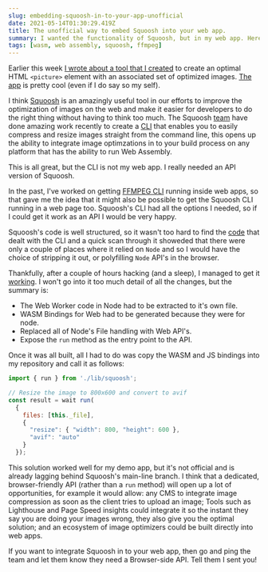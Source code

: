 ```yaml
---
slug: embedding-squoosh-in-to-your-app-unofficial
date: 2021-05-14T01:30:29.419Z
title: The unofficial way to embed Squoosh into your web app.
summary: I wanted the functionality of Squoosh, but in my web app. Here's how I did it.
tags: [wasm, web assembly, squoosh, ffmpeg]
---
```


Earlier this week [I wrote about a tool that I created](/images-are-still-too-hard/) to create an optimal HTML `<picture>` element with an associated set of optimized images. [The app](https://just-gimme-an-img.vercel.app/) is pretty cool (even if I do say so my self).

I think [Squoosh](https://squoosh.app) is an amazingly useful tool in our efforts to improve the optimization of images on the web and make it easier for developers to do the right thing without having to think too much. The Squoosh [team](https://github.com/GoogleChromeLabs/squoosh/graphs/contributors) have done amazing work recently to create a [CLI](https://www.npmjs.com/package/@squoosh/cli) that enables you to easily compress and resize images straight from the command line, this opens up the ability to integrate image optimzations in to your build process on any platform that has the ability to run Web Assembly.

This is all great, but the CLI is not my web app. I really needed an API version of Squoosh.

In the past, I've worked on getting [FFMPEG CLI](/running-ffmpeg-with-wasm-in-a-web-worker/) running inside web apps, so that gave me the idea that it might also be possible to get the Squoosh CLI running in a web page too. Squoosh's CLI had all the options I needed, so if I could get it work as an API I would be very happy.

Squoosh's code is well structured, so it wasn't too hard to find the [code](https://github.com/GoogleChromeLabs/squoosh/tree/dev/cli) that dealt with the CLI and a quick scan through it showeded that there were only a couple of places where it relied on `Node` and so I would have the choice of stripping it out, or polyfilling `Node` API's in the browser.

Thankfully, after a couple of hours hacking (and a sleep), I managed to get it [working](https://github.com/PaulKinlan/squoosh/commit/b8aaa9785ab31c3a850422b170a0b814866ea2d5#diff-14c2529eb4498c5d1ffd6915d05bf58a91bdda796af59f41d480d11c099d0479). I won't go into it too much detail of all the changes, but the summary is:

- The Web Worker code in Node had to be extracted to it's own file.
- WASM Bindings for Web had to be generated because they were for node.
- Replaced all of Node's File handling with Web API's.
- Expose the `run` method as the entry point to the API.

Once it was all built, all I had to do was copy the WASM and JS bindings into my repository and call it as follows:

```JavaScript
import { run } from './lib/squoosh';

// Resize the image to 800x600 and convert to avif
const result = wait run(
  { 
    files: [this._file], 
    { 
      "resize": { "width": 800, "height": 600 }, 
      "avif": "auto" 
    }
  });
```

This solution worked well for my demo app, but it's not official and is already lagging behind Squoosh's main-line branch. I think that a dedicated, browser-friendly API (rather than a `run` method) will open up a lot of opportunities, for example it would allow: any CMS to integrate image compression as soon as the client tries to upload an image; Tools such as Lighthouse and Page Speed insights could integrate it so the instant they say you are doing your images wrong, they also give you the optimal solution; and an ecosystem of image optimizers could be built directly into web apps.

If you want to integrate Squoosh in to your web app, then go and ping the team and let them know they need a Browser-side API. Tell them I sent you!
